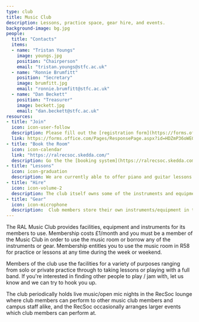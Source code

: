 ```yaml
---
type: club
title: Music Club
description: Lessons, practice space, gear hire, and events.
background-image: bg.jpg
people:
  title: "Contacts"
  items:
  - name: "Tristan Youngs"
    image: youngs.jpg
    position: "Chairperson"
    email: "tristan.youngs@stfc.ac.uk"
  - name: "Ronnie Brumfitt"
    position: "Secretary"
    image: brumfitt.jpg
    email: "ronnie.brumfitt@stfc.ac.uk"
  - name: "Dan Beckett"
    position: "Treasurer"
    image: beckett.jpg
    email: "dan.beckett@stfc.ac.uk"
resources:
- title: "Join"
  icon: icon-user-follow
  description: Please fill out the [registration form](https://forms.office.com/Pages/ResponsePage.aspx?id=HDZmP36oWEGPYZnoLbPKyA_pNqwwM-xEi5PZzLTPq4FUOUpST1pGRTJITE5LRVpTNUNNTkhPWDhIRCQlQCN0PWcu) to start the ball rolling. For informal enquiry contact one of the representatives listed above.
  link: https://forms.office.com/Pages/ResponsePage.aspx?id=HDZmP36oWEGPYZnoLbPKyA_pNqwwM-xEi5PZzLTPq4FUNEZVMzdSUTBGOEIyS1RVSDNMNVVMRVlNOCQlQCN0PWcu
- title: "Book the Room"
  icon: icon-calendar
  link: "https://ralrecsoc.skedda.com/"
  description: Go the the [booking system](https://ralrecsoc.skedda.com). The booking system requires registration - a link to do so will have been sent when you joined the club.
- title: "Lessons"
  icon: icon-graduation
  description: We are currently able to offer piano and guitar lessons on site with professional teachers. Please contact the team for more information.
- title: "Hire"
  icon: icon-volume-2
  description: The club itself owns some of the instruments and equipment in the room. This is for general use *within the room* only, but if you have an external gig or function and want to borrow some equipment, please contact the club reps.
- title: "Gear"
  icon: icon-microphone
  description:  Club members store their own instruments/equipment in the Music Room, and as a common courtesy you should seek the permission of the owner before using their gear. Please get in touch with the club chair if you want to locate the owner of a particular piece of equipment. Equally, if you want to leave a piece of your gear in the room long-term then you must get in touch with the club secretary to let them know it's there, as well as its value, otherwise it will not be covered by our insurance.
---
```


The RAL Music Club provides facilities, equipment and instruments for its members to use. Membership costs £1/month and you must be a member of the Music Club in order to use the music room or borrow any of the instruments or gear. Membership entitles you to use the music room in R58 for practice or lessons at any time during the week or weekend.

Members of the club use the facilities for a variety of purposes ranging from solo or private practice through to taking lessons or playing with a full band. If you're interested in finding other people to play / jam with, let us know and we can try to hook you up.

The club periodically holds live music/open mic nights in the RecSoc lounge where club members can perform to other music club members and campus staff alike, and the RecSoc occasionally arranges larger events which club members can perform at.

